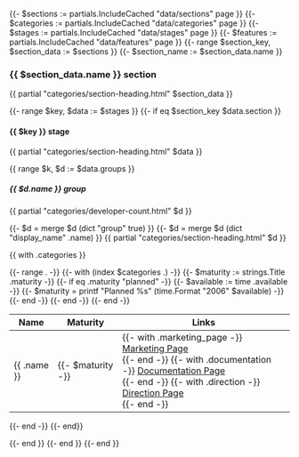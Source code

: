 {{- $sections := partials.IncludeCached "data/sections" page }}
{{- $categories := partials.IncludeCached "data/categories" page }}
{{- $stages := partials.IncludeCached "data/stages" page }}
{{- $features := partials.IncludeCached "data/features" page }}
{{- range $section_key, $section_data := $sections }}
{{- $section_name := $section_data.name }}

### {{ $section_data.name }} section

{{ partial "categories/section-heading.html" $section_data }}

{{- range $key, $data := $stages }}
{{- if eq $section_key $data.section }}

#### {{ $key }} stage

{{ partial "categories/section-heading.html" $data }}

{{ range $k, $d := $data.groups }}

##### {{ $d.name }} group

{{ partial "categories/developer-count.html" $d }}

{{- $d = merge $d (dict "group" true) }}
{{- $d = merge $d (dict "display_name" .name) }}
{{ partial "categories/section-heading.html" $d }}


{{ with .categories }}
<table>
    <thead>
        <tr>
            <th>Name</th>
            <th>Maturity</th>
            <th>Links</th>
        </tr>
    </thead>
    <tbody>
{{- range . -}}
    {{- with (index $categories .) -}}
{{- $maturity := strings.Title .maturity -}}
{{- if eq .maturity "planned" -}}
    {{- $available := time .available -}}
    {{- $maturity = printf "Planned %s" (time.Format "2006" $available) -}}
{{- end -}}
    <tr>
        <td>{{ .name }}</td>
        <td class="text-center"><span class="badge bg-primary">{{- $maturity -}}</span></td>
        <td>
        {{- with .marketing_page -}}
        <a href="{{.}}">Marketing Page</a><br>
        {{- end -}}
        {{- with .documentation -}}
        <a href="{{.}}">Documentation Page</a><br>
        {{- end -}}
        {{- with .direction -}}
        <a href="{{.}}">Direction Page</a><br>
        {{- end -}}
        </td>
    </tr>
    {{- end -}}
{{- end -}}
    </tbody>
</table>
{{- end -}}
{{- end}}

{{- end }}
{{- end }}
{{- end }}

<style>
    img.avatar {
    width: 30px;
    height: 30px;
    max-width: 30px;
    max-height: 30px;
    overflow: hidden;
    margin-right: 10px;
    border-radius: 50%;
    border: 1px solid lightgray;
    aspect-ratio: auto 90 / 90;
    overflow-clip-margin: content-box;
    }
</style>
